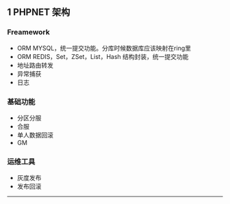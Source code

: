 ## 1 PHPNET 架构

### Freamework
* ORM MYSQL，统一提交功能。分库时候数据库应该映射在ring里
* ORM REDIS，Set，ZSet，List，Hash 结构封装，统一提交功能
* 地址路由转发
* 异常捕获
* 日志

### 基础功能
* 分区分服
* 合服
* 单人数据回滚
* GM

### 运维工具
* 灰度发布
* 发布回滚


---

